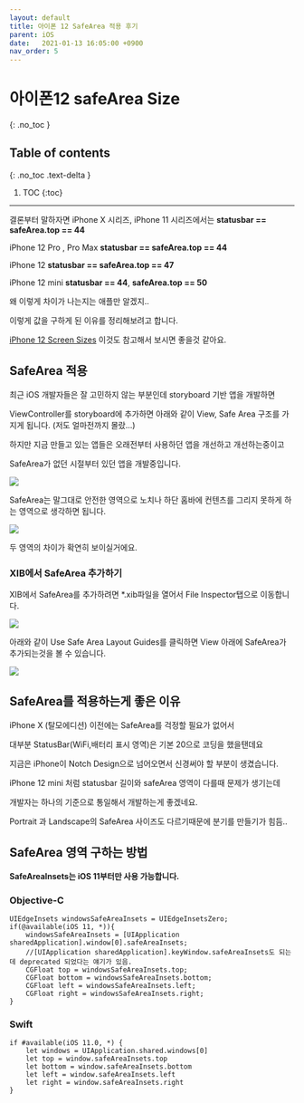 ```yaml
---
layout: default
title: 아이폰 12 SafeArea 적용 후기
parent: iOS
date:   2021-01-13 16:05:00 +0900
nav_order: 5
---
```


# 아이폰12 safeArea Size

{: .no_toc }

## Table of contents
{: .no_toc .text-delta }

1. TOC
{:toc}

---

결론부터 말하자면 iPhone X 시리즈, iPhone 11 시리즈에서는 **statusbar == safeArea.top == 44**

iPhone 12 Pro , Pro Max **statusbar == safeArea.top == 44**

iPhone 12 **statusbar == safeArea.top == 47**

iPhone 12 mini **statusbar == 44**, **safeArea.top == 50**

왜 이렇게 차이가 나는지는 애플만 알겠지..

이렇게 값을 구하게 된 이유를 정리해보려고 합니다.

[iPhone 12 Screen Sizes](https://useyourloaf.com/blog/iphone-12-screen-sizes/) 이것도 참고해서 보시면 좋을것 같아요.

## SafeArea 적용

최근 iOS 개발자들은 잘 고민하지 않는 부분인데 storyboard 기반 앱을 개발하면

ViewController를 storyboard에 추가하면 아래와 같이 View, Safe Area 구조를 가지게 됩니다. (저도 얼마전까지 몰랐...)

하지만 지금 만들고 있는 앱들은 오래전부터 사용하던 앱을 개선하고 개선하는중이고

SafeArea가 없던 시절부터 있던 앱을 개발중입니다.

<img src='{{ "/assets/images/ios/safeArea_1.png" | absolute_url }}'>

SafeArea는 말그대로 안전한 영역으로 노치나 하단 홈바에 컨텐츠를 그리지 못하게 하는 영역으로 생각하면 됩니다.

<img src='{{ "/assets/images/ios/safeArea_2.png" | absolute_url }}'>

두 영역의 차이가 확연히 보이실거에요.

### XIB에서 SafeArea 추가하기

XIB에서 SafeArea를 추가하려면 *.xib파일을 열어서 File Inspector탭으로 이동합니다.

<img src='{{ "/assets/images/ios/safeArea_3.png" | absolute_url }}'>

아래와 같이 Use Safe Area Layout Guides를 클릭하면 View 아래에 SafeArea가 추가되는것을 볼 수 있습니다.

<img src='{{ "/assets/images/ios/safeArea_4.png" | absolute_url }}'>

## SafeArea를 적용하는게 좋은 이유

iPhone X (탈모에디션) 이전에는 SafeArea를 걱정할 필요가 없어서

대부분 StatusBar(WiFi,배터리 표시 영역)은 기본 20으로 코딩을 했을탠데요

지금은 iPhone이 Notch Design으로 넘어오면서 신경써야 할 부분이 생겼습니다.

iPhone 12 mini 처럼 statusbar 길이와 safeArea 영역이 다를때 문제가 생기는데

개발자는 하나의 기준으로 통일해서 개발하는게 좋겠네요.

Portrait 과 Landscape의 SafeArea 사이즈도 다르기때문에 분기를 만들기가 힘듬..

## SafeArea 영역 구하는 방법

**SafeAreaInsets는 iOS 11부터만 사용 가능합니다.**

### Objective-C

```
UIEdgeInsets windowsSafeAreaInsets = UIEdgeInsetsZero;
if(@available(iOS 11, *)){
	windowsSafeAreaInsets = [UIApplication sharedApplication].window[0].safeAreaInsets;
	//[UIApplication sharedApplication].keyWindow.safeAreaInsets도 되는데 deprecated 되었다는 얘기가 있음.
	CGFloat top = windowsSafeAreaInsets.top;
	CGFloat bottom = windowsSafeAreaInsets.bottom;
	CGFloat left = windowsSafeAreaInsets.left;
	CGFloat right = windowsSafeAreaInsets.right;
}
```

### Swift

```
if #available(iOS 11.0, *) {
    let windows = UIApplication.shared.windows[0]
    let top = window.safeAreaInsets.top
    let bottom = window.safeAreaInsets.bottom
    let left = window.safeAreaInsets.left
    let right = window.safeAreaInsets.right
}
```